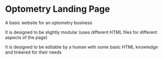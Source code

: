 # Optometry Landing Page
A basic website for an optometry business

It is designed to be slightly modular (uses different HTML files for different aspects of the page)

It is designed to be editable by a human with some basic HTML knowledge and tinkered for their needs
